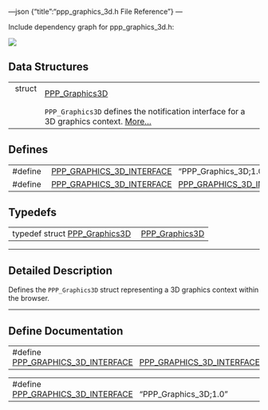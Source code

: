—json {“title”:“ppp\_graphics\_3d.h File Reference”} —

Include dependency graph for ppp\_graphics\_3d.h:

![](/docs/native-client/pepper_beta/c/ppp__graphics__3d_8h__incl.png)

Data Structures
---------------

<table><tbody><tr class="odd"><td style="text-align: right;">struct  </td><td><a href="/docs/native-client/pepper_beta/c/struct_p_p_p___graphics3_d__1__0/" class="el">PPP_Graphics3D</a></td></tr><tr class="even"><td style="text-align: right;"> </td><td><code>PPP_Graphics3D</code> defines the notification interface for a 3D graphics context. <a href="/docs/native-client/pepper_beta/c/struct_p_p_p___graphics3_d__1__0#details">More…</a><br />
</td></tr></tbody></table>

Defines
-------

<table><tbody><tr class="odd"><td style="text-align: right;">#define </td><td><a href="/docs/native-client/pepper_beta/c/ppp__graphics__3d_8h#a24bc6750e56195c99461408d10a3e184" class="el">PPP_GRAPHICS_3D_INTERFACE</a>   “PPP_Graphics_3D;1.0”</td></tr><tr class="even"><td style="text-align: right;">#define </td><td><a href="/docs/native-client/pepper_beta/c/ppp__graphics__3d_8h#a127a18c58f8a81afc706963ce70ba1a0" class="el">PPP_GRAPHICS_3D_INTERFACE</a>   <a href="/docs/native-client/pepper_beta/c/ppp__graphics__3d_8h#a24bc6750e56195c99461408d10a3e184" class="el">PPP_GRAPHICS_3D_INTERFACE</a></td></tr></tbody></table>

Typedefs
--------

<table><tbody><tr class="odd"><td style="text-align: right;">typedef struct <a href="/docs/native-client/pepper_beta/c/struct_p_p_p___graphics3_d__1__0/" class="el">PPP_Graphics3D</a> </td><td><a href="/docs/native-client/pepper_beta/c/group___interfaces#gab9b763d2ae6ef08a8f18069728f418eb" class="el">PPP_Graphics3D</a></td></tr></tbody></table>

------------------------------------------------------------------------

<span id="details" class="anchor" style="margin: 0;"></span>

Detailed Description
--------------------

Defines the `PPP_Graphics3D` struct representing a 3D graphics context within the browser.

------------------------------------------------------------------------

Define Documentation
--------------------

<span id="a127a18c58f8a81afc706963ce70ba1a0" class="anchor" style="margin: 0;"></span>

<table><tbody><tr class="odd"><td>#define <a href="/docs/native-client/pepper_beta/c/ppp__graphics__3d_8h#a127a18c58f8a81afc706963ce70ba1a0" class="el">PPP_GRAPHICS_3D_INTERFACE</a>   <a href="/docs/native-client/pepper_beta/c/ppp__graphics__3d_8h#a24bc6750e56195c99461408d10a3e184" class="el">PPP_GRAPHICS_3D_INTERFACE</a></td></tr></tbody></table>

<span id="a24bc6750e56195c99461408d10a3e184" class="anchor" style="margin: 0;"></span>

<table><tbody><tr class="odd"><td>#define <a href="/docs/native-client/pepper_beta/c/ppp__graphics__3d_8h#a24bc6750e56195c99461408d10a3e184" class="el">PPP_GRAPHICS_3D_INTERFACE</a>   “PPP_Graphics_3D;1.0”</td></tr></tbody></table>
